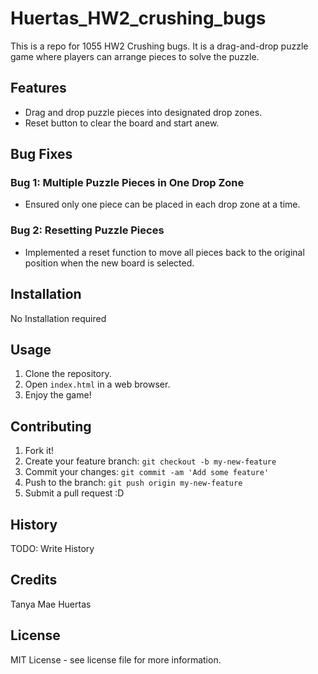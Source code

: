 # Huertas_HW2_crushing_bugs
This is a repo for 1055 HW2 Crushing bugs. It is a drag-and-drop puzzle game where players can arrange pieces to solve the puzzle.

## Features

- Drag and drop puzzle pieces into designated drop zones.
- Reset button to clear the board and start anew.

## Bug Fixes
### Bug 1: Multiple Puzzle Pieces in One Drop Zone
- Ensured only one piece can be placed in each drop zone at a time.

### Bug 2: Resetting Puzzle Pieces
- Implemented a reset function to move all pieces back to the original position when the new board is selected.

## Installation
No Installation required

## Usage
1. Clone the repository.
2. Open `index.html` in a web browser.
3. Enjoy the game!

## Contributing
1. Fork it!
2. Create your feature branch: `git checkout -b my-new-feature`
3. Commit your changes: `git commit -am 'Add some feature'`
4. Push to the branch: `git push origin my-new-feature`
5. Submit a pull request :D

## History
TODO: Write History

## Credits
Tanya Mae Huertas

## License
MIT License - see license file for more information.
